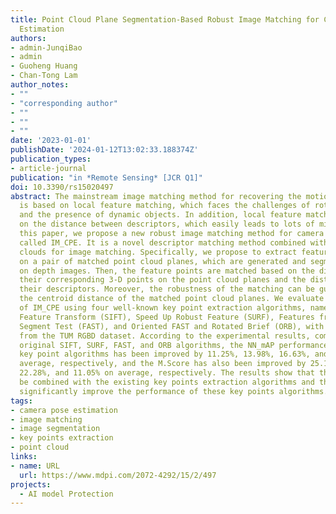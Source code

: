 ```yaml
---
title: Point Cloud Plane Segmentation-Based Robust Image Matching for Camera Pose
  Estimation
authors:
- admin-JunqiBao
- admin
- Guoheng Huang
- Chan-Tong Lam
author_notes:
- ""
- "corresponding author"
- ""
- ""
- ""
date: '2023-01-01'
publishDate: '2024-01-12T13:02:33.188374Z'
publication_types:
- article-journal
publication: "in *Remote Sensing* [JCR Q1]"
doi: 10.3390/rs15020497
abstract: The mainstream image matching method for recovering the motion of the camera
  is based on local feature matching, which faces the challenges of rotation, illumination,
  and the presence of dynamic objects. In addition, local feature matching relies
  on the distance between descriptors, which easily leads to lots of mismatches. In
  this paper, we propose a new robust image matching method for camera pose estimation,
  called IM_CPE. It is a novel descriptor matching method combined with 3-D point
  clouds for image matching. Specifically, we propose to extract feature points based
  on a pair of matched point cloud planes, which are generated and segmented based
  on depth images. Then, the feature points are matched based on the distance between
  their corresponding 3-D points on the point cloud planes and the distance between
  their descriptors. Moreover, the robustness of the matching can be guaranteed by
  the centroid distance of the matched point cloud planes. We evaluate the performance
  of IM_CPE using four well-known key point extraction algorithms, namely Scale-Invariant
  Feature Transform (SIFT), Speed Up Robust Feature (SURF), Features from Accelerated
  Segment Test (FAST), and Oriented FAST and Rotated Brief (ORB), with four sequences
  from the TUM RGBD dataset. According to the experimental results, compared to the
  original SIFT, SURF, FAST, and ORB algorithms, the NN_mAP performance of the four
  key point algorithms has been improved by 11.25%, 13.98%, 16.63%, and 10.53% on
  average, respectively, and the M.Score has also been improved by 25.15%, 23.05%,
  22.28%, and 11.05% on average, respectively. The results show that the IM_CPE can
  be combined with the existing key points extraction algorithms and the IM_CPE can
  significantly improve the performance of these key points algorithms.
tags:
- camera pose estimation
- image matching
- image segmentation
- key points extraction
- point cloud
links:
- name: URL
  url: https://www.mdpi.com/2072-4292/15/2/497
projects:
  - AI model Protection
---
```

